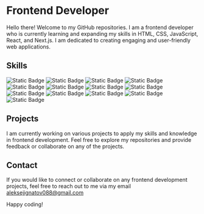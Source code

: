 # Frontend Developer

Hello there! Welcome to my GitHub repositories. I am a frontend developer who is currently learning and expanding my skills in HTML, CSS, JavaScript, React, and Next.js. I am dedicated to creating engaging and user-friendly web applications.

## Skills
![Static Badge](https://img.shields.io/badge/HTML-gray?logo=HTML5)
![Static Badge](https://img.shields.io/badge/CSS-gray?logo=css3)
![Static Badge](https://img.shields.io/badge/SASS-gray?logo=sass)
![Static Badge](https://img.shields.io/badge/JavaScript-gray?logo=javascript)
![Static Badge](https://img.shields.io/badge/TypeScript-gray?logo=TypeScript)
![Static Badge](https://img.shields.io/badge/React-gray?logo=react)
![Static Badge](https://img.shields.io/badge/Next.js-gray?logo=Next.js)
![Static Badge](https://img.shields.io/badge/ChakraUI-gray?logo=ChakraUI)
![Static Badge](https://img.shields.io/badge/Prisma-gray?logo=Prisma)
![Static Badge](https://img.shields.io/badge/Git-gray?logo=Git)
![Static Badge](https://img.shields.io/badge/GitHub-gray?logo=GitHub)
![Static Badge](https://img.shields.io/badge/Node.js-gray?logo=Node.js)
![Static Badge](https://img.shields.io/badge/Express-gray?logo=Express)

## Projects
I am currently working on various projects to apply my skills and knowledge in frontend development. Feel free to explore my repositories and provide feedback or collaborate on any of the projects.

## Contact
If you would like to connect or collaborate on any frontend development projects, feel free to reach out to me via my email aleksejignatov088@gmail.com 

Happy coding!